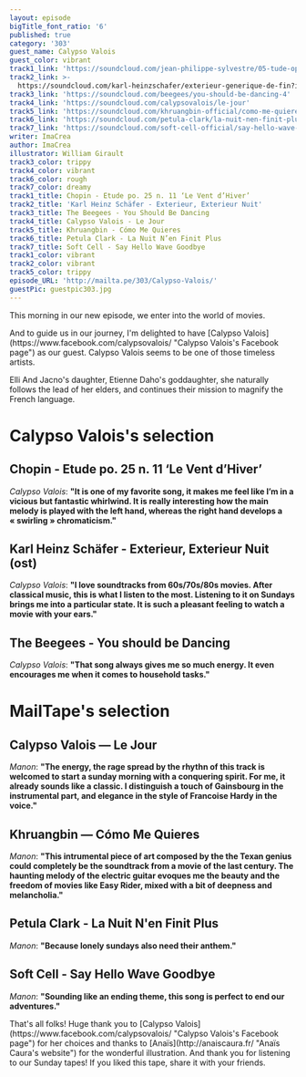 ```yaml
---
layout: episode
bigTitle_font_ratio: '6'
published: true
category: '303'
guest_name: Calypso Valois
guest_color: vibrant
track1_link: 'https://soundcloud.com/jean-philippe-sylvestre/05-tude-op-25-no-11-vent'
track2_link: >-
  https://soundcloud.com/karl-heinzschafer/exterieur-generique-de-fin?in=karl-heinzschafer/sets/exterieur-nuit-polar-original
track3_link: 'https://soundcloud.com/beegees/you-should-be-dancing-4'
track4_link: 'https://soundcloud.com/calypsovalois/le-jour'
track5_link: 'https://soundcloud.com/khruangbin-official/como-me-quieres'
track6_link: 'https://soundcloud.com/petula-clark/la-nuit-nen-finit-plus'
track7_link: 'https://soundcloud.com/soft-cell-official/say-hello-wave-goodbye-7'
writer: ImaCrea
author: ImaCrea
illustrator: William Girault
track3_color: trippy
track4_color: vibrant
track6_color: rough
track7_color: dreamy
track1_title: Chopin - Etude po. 25 n. 11 ‘Le Vent d’Hiver’
track2_title: 'Karl Heinz Schäfer - Exterieur, Exterieur Nuit'
track3_title: The Beegees - You Should Be Dancing
track4_title: Calypso Valois - Le Jour
track5_title: Khruangbin - Cómo Me Quieres
track6_title: Petula Clark - La Nuit N’en Finit Plus
track7_title: Soft Cell - Say Hello Wave Goodbye
track1_color: vibrant
track2_color: vibrant
track5_color: trippy
episode_URL: 'http://mailta.pe/303/Calypso-Valois/'
guestPic: guestpic303.jpg
---
```

<p id="introduction">This morning in our new episode, we enter into the world of movies. </p>
<p> And to guide us in our journey, I'm delighted to have [Calypso Valois](https://www.facebook.com/calypsovalois/ "Calypso Valois's Facebook page") as our guest. Calypso Valois seems to be one of those timeless artists.</p>  
Elli And Jacno's daughter, Etienne Daho's goddaughter, she naturally follows the lead of her elders, and continues their mission to magnify the French language.</p>


# Calypso Valois's selection


## Chopin - Etude po. 25 n. 11 ‘Le Vent d’Hiver’
_Calypso Valois_: **"**It is one of my favorite song, it makes me feel like I’m in a vicious but fantastic whirlwind. It is really interesting how the main melody is played with the left hand, whereas the right hand develops a « swirling » chromaticism.**"**</p>

## Karl Heinz Schäfer - Exterieur, Exterieur Nuit (ost)
_Calypso Valois_: **"**I love soundtracks from 60s/70s/80s movies. After classical music, this is what I listen to the most.
Listening to it on Sundays brings me into a particular state. It is such a pleasant feeling to watch a movie with your ears.**"**

## The Beegees - You should be Dancing
_Calypso Valois_: **"**That song always gives me so much energy. 
It even encourages me when it comes to household tasks.**"**


# MailTape's selection

## Calypso Valois — Le Jour
_Manon_: **"**The energy, the rage spread by the rhythn of this track is welcomed to start a sunday morning with a conquering spirit. For me, it already sounds like a classic. I distinguish a touch of Gainsbourg in the instrumental part, and elegance in the style of Francoise Hardy in the voice.**"**

## Khruangbin — Cómo Me Quieres
_Manon_: **"**This intrumental piece of art composed by the the Texan genius could completely be the soundtrack from a movie of the last century.
The haunting melody of the electric guitar evoques me the beauty and the freedom of movies like Easy Rider, mixed with a bit of deepness and melancholia.**"**

## Petula Clark - La Nuit N'en Finit Plus
_Manon_: **"**Because lonely sundays also need their anthem.**"**

## Soft Cell - Say Hello Wave Goodbye
_Manon_: **"**Sounding like an ending theme, this song is perfect to end our adventures.**"**

<p id="outroduction">That's all folks! Huge thank you to [Calypso Valois](https://www.facebook.com/calypsovalois/ "Calypso Valois's Facebook page") for her choices and thanks to [Anaïs](http://anaiscaura.fr/ "Anaïs Caura's website") for the wonderful illustration. And thank you for listening to our Sunday tapes! If you liked this tape, share it with your friends.</p>
